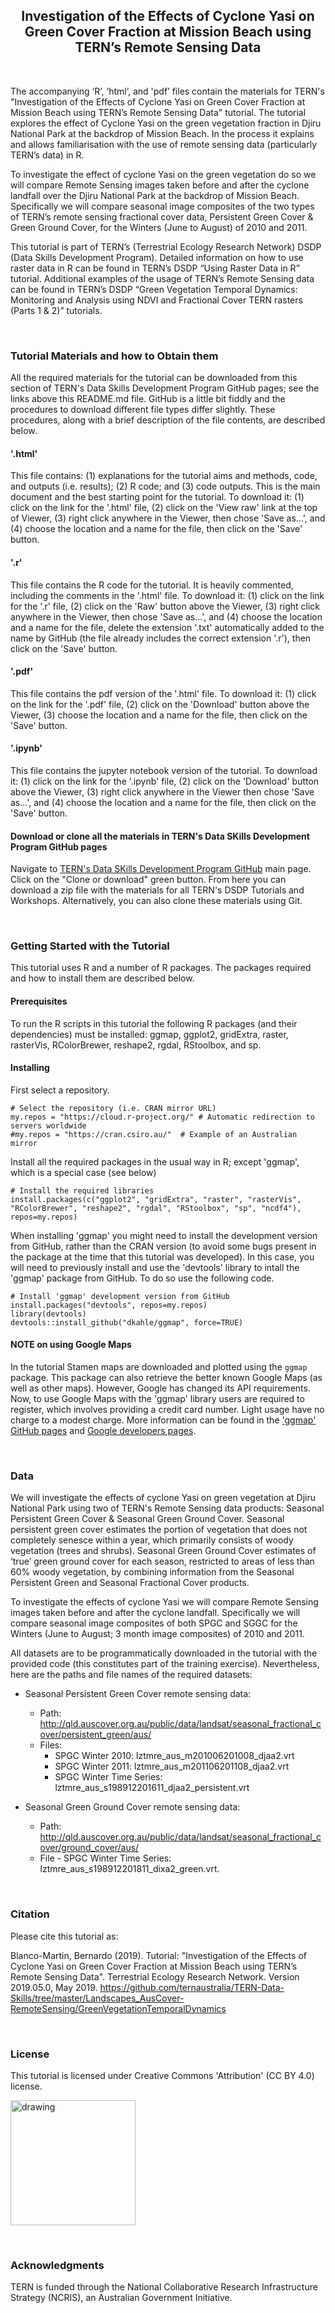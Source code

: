 <center> <h2>
Investigation of the Effects of Cyclone Yasi on Green Cover Fraction at Mission Beach using TERN’s Remote Sensing Data
</h2> </center>

&nbsp;

The accompanying ‘R’, ‘html’, and 'pdf’ files contain the materials for TERN's "Investigation of the Effects of Cyclone Yasi on Green Cover Fraction at Mission Beach using TERN’s Remote Sensing Data" tutorial. The tutorial explores the effect of Cyclone Yasi on the green vegetation fraction in Djiru National Park at the backdrop of Mission Beach. In the process it explains and allows familiarisation with the use of remote sensing data (particularly TERN’s data) in R. 

To investigate the effect of cyclone Yasi on the green vegetation do so we will compare Remote Sensing images taken before and after the cyclone landfall over the Djiru National Park at the backdrop of Mission Beach. Specifically we will compare seasonal image composites of the two types of TERN’s remote sensing fractional cover data, Persistent Green Cover & Green Ground Cover, for the Winters (June to August) of 2010 and 2011.

This tutorial is part of TERN’s (Terrestrial Ecology Research Network) DSDP (Data Skills Development Program). Detailed information on how to use raster data in R can be found in TERN’s DSDP “Using Raster Data in R” tutorial. Additional examples of the usage of TERN’s Remote Sensing data can be found in TERN’s DSDP “Green Vegetation Temporal Dynamics: Monitoring and Analysis using NDVI and Fractional Cover TERN rasters (Parts 1 & 2)” tutorials. 


&nbsp;
### Tutorial Materials and how to Obtain them

All the required materials for the tutorial can be downloaded from this section of TERN's Data Skills Development Program GitHub pages; see the links above this README.md file. GitHub is a little bit fiddly and the procedures to download different file types differ slightly. These procedures, along with a brief description of the file contents, are described below.

#### '.html'

This file contains: (1) explanations for the tutorial aims and methods, code, and outputs (i.e. results); (2) R code; and (3) code outputs. This is the main document and the best starting point for the tutorial. To download it: (1) click on the link for the '.html' file, (2) click on the 'View raw' link at the top of Viewer, (3) right click anywhere in the Viewer, then chose 'Save as...', and (4) choose the location and a name for the file, then click on the 'Save' button.

#### '.r'

This file contains the R code for the tutorial. It is heavily commented, including the comments in the '.html' file. To download it: (1) click on the link for the '.r' file, (2) click on the 'Raw' button above the Viewer, (3) right click anywhere in the Viewer, then chose 'Save as...', and (4) choose the location and a name for the file, delete the extension '.txt' automatically added to the name by GitHub (the file already includes the correct extension '.r'), then click on the 'Save' button.

#### '.pdf' 

This file contains the pdf version of the '.html' file. To download it: (1) click on the link for the '.pdf' file, (2) click on the 'Download' button above the Viewer, (3) choose the location and a name for the file, then click on the 'Save' button.  

#### '.ipynb' 

This file contains the jupyter notebook version of the tutorial. To download it: (1) click on the link for the '.ipynb' file, (2) click on the 'Download' button above the Viewer, (3) right click anywhere in the Viewer then chose 'Save as...', and (4) choose the location and a name for the file, then click on the 'Save' button. 

#### Download or clone all the materials in TERN's Data SKills Development Program GitHub pages

Navigate to [TERN's Data SKills Development Program GitHub](https://github.com/ternaustralia/TERN-Data-Skills) main page. Click on the "Clone or download" green button. From here you can download a zip file with the materials for all TERN's DSDP Tutorials and Workshops. Alternatively, you can also clone these materials using Git.


&nbsp;
### Getting Started with the Tutorial

This tutorial uses R and a number of R packages. The packages required and how to install them are described below.


#### Prerequisites

To run the R scripts in this tutorial the following R packages (and their dependencies) must be installed: ggmap, ggplot2, gridExtra, raster, rasterVis, RColorBrewer, reshape2, rgdal, RStoolbox, and sp. 


#### Installing

First select a repository. 

```
# Select the repository (i.e. CRAN mirror URL)
my.repos = "https://cloud.r-project.org/" # Automatic redirection to servers worldwide
#my.repos = "https://cran.csiro.au/"  # Example of an Australian mirror
```
Install all the required packages in the usual way in R; except 'ggmap', which is a special case (see below)

```
# Install the required libraries
install.packages(c("ggplot2", "gridExtra", "raster", "rasterVis", "RColorBrewer", "reshape2", "rgdal", "RStoolbox", "sp", "ncdf4"), repos=my.repos)
```

When installing 'ggmap' you might need to install the development version from GitHub, rather than the CRAN version (to avoid some bugs present in the package at the time that this tutorial was developed). In this case, you will need to previously install and use the 'devtools' library to intall the 'ggmap' package from GitHub. To do so use the following code.

```
# Install 'ggmap' development version from GitHub
install.packages("devtools", repos=my.repos)
library(devtools)
devtools::install_github("dkahle/ggmap", force=TRUE)
```


#### NOTE on using Google Maps

In the tutorial Stamen maps are downloaded and plotted using the `ggmap` package. This package can also retrieve the better known Google Maps (as well as other maps). However, Google has changed its API requirements. Now, to use Google Maps with the 'ggmap' library users are required to register, which involves providing a credit card number. Light usage have no charge to a modest charge. More information can be found in the ['ggmap' GitHub pages](https://github.com/dkahle/ggmap) and [Google developers pages](https://developers.google.com/maps/documentation/geocoding/usage-and-billing).


&nbsp;
### Data

We will investigate the effects of cyclone Yasi on green vegetation at Djiru National Park using two of TERN's Remote Sensing data products: Seasonal Persistent Green Cover & Seasonal Green Ground Cover. Seasonal persistent green cover estimates the portion of vegetation that does not completely senesce within a year, which primarily consists of woody vegetation (trees and shrubs). Seasonal Green Ground Cover estimates of ‘true’ green ground cover for each season, restricted to areas of less than 60% woody vegetation, by combining information from the Seasonal Persistent Green and Seasonal Fractional Cover products.

To investigate the effects of cyclone Yasi we will compare Remote Sensing images taken before and after the cyclone landfall. Specifically we will compare seasonal image composites of both SPGC and SGGC for the Winters (June to August; 3 month image composites) of 2010 and 2011.
   
All datasets are to be programmatically downloaded in the tutorial with the provided code (this constitutes part of the training exercise). Nevertheless, here are the paths and file names of the required datasets:

* Seasonal Persistent Green Cover remote sensing data: 
  * Path: http://qld.auscover.org.au/public/data/landsat/seasonal_fractional_cover/persistent_green/aus/
  * Files: 
    * SPGC Winter 2010: lztmre_aus_m201006201008_djaa2.vrt
    * SPGC Winter 2011: lztmre_aus_m201106201108_djaa2.vrt
    * SPGC Winter Time Series: lztmre_aus_s198912201611_djaa2_persistent.vrt

* Seasonal Green Ground Cover remote sensing data: 
  * Path: http://qld.auscover.org.au/public/data/landsat/seasonal_fractional_cover/ground_cover/aus/
  * File - SPGC Winter Time Series: lztmre_aus_s198912201811_dixa2_green.vrt. 


&nbsp;
### Citation

Please cite this tutorial as: 

Blanco-Martin, Bernardo (2019).
Tutorial: "Investigation of the Effects of Cyclone Yasi on Green Cover Fraction at Mission Beach using TERN’s Remote Sensing Data".
Terrestrial Ecology Research Network.
Version 2019.05.0, May 2019.
https://github.com/ternaustralia/TERN-Data-Skills/tree/master/Landscapes_AusCover-RemoteSensing/GreenVegetationTemporalDynamics


&nbsp;
### License

This tutorial is licensed under Creative Commons 'Attribution' (CC BY 4.0) license.

<img src="https://mirrors.creativecommons.org/presskit/buttons/88x31/png/by.png" alt="drawing" width="200"/>


&nbsp;
### Acknowledgments

TERN is funded through the National Collaborative Research Infrastructure Strategy (NCRIS), an Australian Government Initiative.



